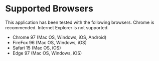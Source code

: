 # Supported Browsers

This application has been tested with the following browsers. Chrome is recommended. Internet Explorer is not supported.

- Chrome 97 (Mac OS, Windows, iOS, Android)
- FireFox 96 (Mac OS, Windows, iOS)
- Safari 15 (Mac OS, iOS)
- Edge 97 (Mac OS, Windows, iOS)
